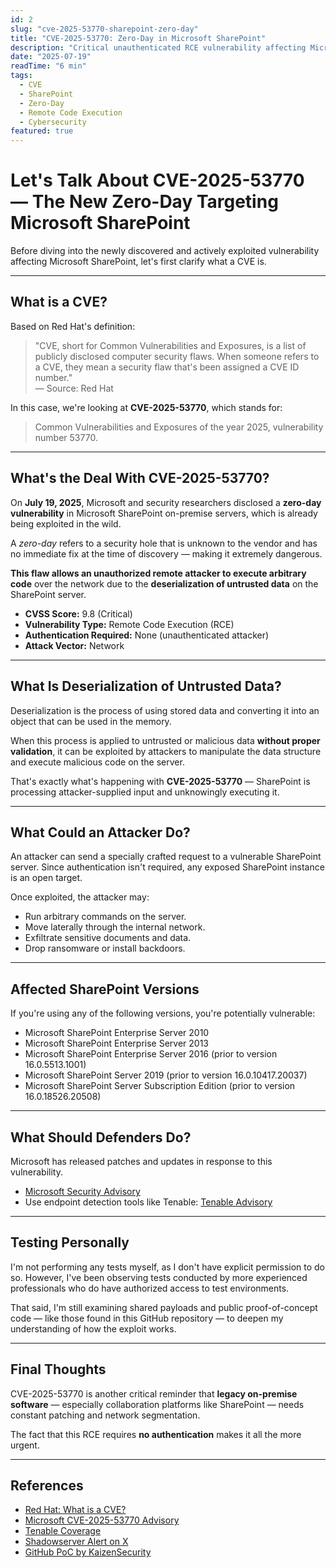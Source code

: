 ```yaml
---
id: 2
slug: "cve-2025-53770-sharepoint-zero-day"
title: "CVE-2025-53770: Zero-Day in Microsoft SharePoint"
description: "Critical unauthenticated RCE vulnerability affecting Microsoft SharePoint on-premise servers, actively exploited in the wild."
date: "2025-07-19"
readTime: "6 min"
tags:
  - CVE
  - SharePoint
  - Zero-Day
  - Remote Code Execution
  - Cybersecurity
featured: true
---
```


# Let's Talk About CVE-2025-53770 — The New Zero-Day Targeting Microsoft SharePoint

Before diving into the newly discovered and actively exploited vulnerability affecting Microsoft SharePoint, let's first clarify what a CVE is.

---

## What is a CVE?

Based on Red Hat's definition:

> "CVE, short for Common Vulnerabilities and Exposures, is a list of publicly disclosed computer security flaws. When someone refers to a CVE, they mean a security flaw that's been assigned a CVE ID number."  
> — Source: Red Hat

In this case, we're looking at **CVE-2025-53770**, which stands for:

> Common Vulnerabilities and Exposures of the year 2025, vulnerability number 53770.

---

## What's the Deal With CVE-2025-53770?

On **July 19, 2025**, Microsoft and security researchers disclosed a **zero-day vulnerability** in Microsoft SharePoint on-premise servers, which is already being exploited in the wild.

A *zero-day* refers to a security hole that is unknown to the vendor and has no immediate fix at the time of discovery — making it extremely dangerous.

**This flaw allows an unauthorized remote attacker to execute arbitrary code** over the network due to the **deserialization of untrusted data** on the SharePoint server.

- **CVSS Score:** 9.8 (Critical)  
- **Vulnerability Type:** Remote Code Execution (RCE)  
- **Authentication Required:** None (unauthenticated attacker)  
- **Attack Vector:** Network

---

## What Is Deserialization of Untrusted Data?

Deserialization is the process of using stored data and converting it into an object that can be used in the memory.

When this process is applied to untrusted or malicious data **without proper validation**, it can be exploited by attackers to manipulate the data structure and execute malicious code on the server.

That's exactly what's happening with **CVE-2025-53770** — SharePoint is processing attacker-supplied input and unknowingly executing it.

---

## What Could an Attacker Do?

An attacker can send a specially crafted request to a vulnerable SharePoint server. Since authentication isn't required, any exposed SharePoint instance is an open target.

Once exploited, the attacker may:

- Run arbitrary commands on the server.  
- Move laterally through the internal network.  
- Exfiltrate sensitive documents and data.  
- Drop ransomware or install backdoors.

---

## Affected SharePoint Versions

If you're using any of the following versions, you're potentially vulnerable:

- Microsoft SharePoint Enterprise Server 2010  
- Microsoft SharePoint Enterprise Server 2013  
- Microsoft SharePoint Enterprise Server 2016 (prior to version 16.0.5513.1001)  
- Microsoft SharePoint Server 2019 (prior to version 16.0.10417.20037)  
- Microsoft SharePoint Server Subscription Edition (prior to version 16.0.18526.20508)

---

## What Should Defenders Do?

Microsoft has released patches and updates in response to this vulnerability.

- [Microsoft Security Advisory](https://msrc.microsoft.com/update-guide/vulnerability/CVE-2025-53770)  
- Use endpoint detection tools like Tenable: [Tenable Advisory](https://www.tenable.com/cve/CVE-2025-53770)

---

## Testing Personally

I'm not performing any tests myself, as I don't have explicit permission to do so. However, I've been observing tests conducted by more experienced professionals who do have authorized access to test environments.

That said, I'm still examining shared payloads and public proof-of-concept code — like those found in this GitHub repository — to deepen my understanding of how the exploit works.

---

## Final Thoughts

CVE-2025-53770 is another critical reminder that **legacy on-premise software** — especially collaboration platforms like SharePoint — needs constant patching and network segmentation.

The fact that this RCE requires **no authentication** makes it all the more urgent.

---

## References

- [Red Hat: What is a CVE?](https://www.redhat.com/en/topics/security/what-is-cve)  
- [Microsoft CVE-2025-53770 Advisory](https://msrc.microsoft.com/update-guide/vulnerability/CVE-2025-53770)  
- [Tenable Coverage](https://www.tenable.com/cve/CVE-2025-53770)  
- [Shadowserver Alert on X](https://x.com/Shadowserver/status/1946900837306868163)  
- [GitHub PoC by KaizenSecurity](https://github.com/kaizensecurity/CVE-2025-53770)
